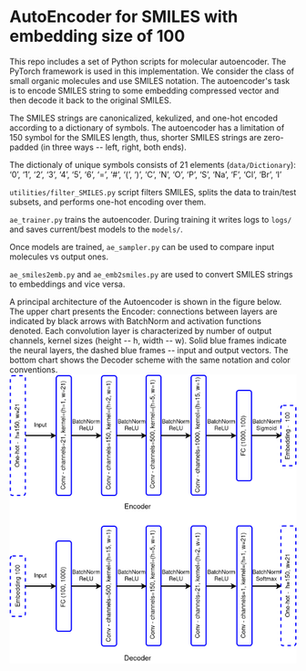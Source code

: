 # AutoEncoder for SMILES with embedding size of 100

This repo includes a set of Python scripts for molecular autoencoder. The PyTorch framework is used in this implementation. We consider the class of small organic molecules and use SMILES notation. The autoencoder's task is to encode SMILES string to some embedding compressed vector and then decode it back to the original SMILES.

The SMILES strings are canonicalized, kekulized, and one-hot encoded according to a dictionary of symbols. The autoencoder has a limitation of 150 symbol for the SMILES length, thus, shorter SMILES strings are zero-padded (in three ways -- left, right, both ends).

The dictionaly of unique symbols consists of 21 elements (`data/Dictionary`):
‘0’, ‘1’, ‘2’, ‘3’, ‘4’, ‘5’, ‘6’, ‘=’, ‘#’, ‘(’, ‘)’, ‘C’, ‘N’, ‘O’, ‘P’, ‘S’, ‘Na’, ‘F’, ‘Cl’, ‘Br’, ‘I’

`utilities/filter_SMILES.py` script filters SMILES, splits the data to train/test subsets, and performs one-hot encoding over them.

`ae_trainer.py` trains the autoencoder. During training it writes logs to `logs/` and saves current/best models to the `models/`.

Once models are trained, `ae_sampler.py` can be used to compare input molecules vs output ones.

`ae_smiles2emb.py` and `ae_emb2smiles.py` are used to convert SMILES strings to embeddings and vice versa.

A principal architecture of the Autoencoder is shown in the figure below. The upper chart presents the Encoder: connections between layers are indicated by black arrows with BatchNorm and activation functions denoted. Each convolution layer is characterized by number of output channels, kernel sizes (height -- h, width -- w). Solid blue frames indicate the neural layers, the dashed blue frames -- input and output vectors. The bottom chart shows the Decoder scheme with the same notation and color conventions.
![Autoencoder](AutoEncoder_Coagulants.png)
